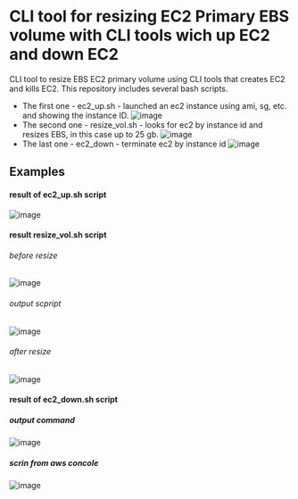 # CLI tool for resizing EC2 Primary EBS volume with CLI tools wich up EC2 and down EC2
CLI tool to resize EBS EC2 primary volume using CLI tools that creates EC2 and kills EC2. 
This repository includes several bash scripts. 

- The first one - ec2_up.sh - launched an ec2 instance using ami, sg, etc. and showing the instance ID.
![image](https://user-images.githubusercontent.com/58728445/171683005-1abe8202-9042-48c1-a657-060f5807293a.png)
- The second one - resize_vol.sh - looks for ec2 by instance id and resizes EBS, in this case up to 25 gb.
![image](https://user-images.githubusercontent.com/58728445/171678581-b35132b9-3110-479a-bfb6-acbdad2c8142.png)
- The last one - ec2_down - terminate ec2 by instance id
![image](https://user-images.githubusercontent.com/58728445/171679204-05d2cc49-9a3e-456c-a7c8-e4f8940f196a.png)

## Examples
#### result of ec2_up.sh  script

![image](https://user-images.githubusercontent.com/58728445/171681727-4b514f00-9efd-4871-a801-091db3fac4df.png)

#### result resize_vol.sh script

###### before resize

![image](https://user-images.githubusercontent.com/58728445/171683649-868e06df-2a08-4773-abb0-98916ea650fa.png)

###### output scpript

![image](https://user-images.githubusercontent.com/58728445/171683936-e78656b0-505d-4ef0-b3a4-a46cd8fd2733.png)

###### after resize

![image](https://user-images.githubusercontent.com/58728445/171684012-926b36b4-90d7-4ee0-8d82-0b3c3bb3abb7.png)

#### result of ec2_down.sh  script

##### output command
![image](https://user-images.githubusercontent.com/58728445/171684832-47fede87-ea87-4873-922d-8dd29237acdc.png)
##### scrin from aws concole
![image](https://user-images.githubusercontent.com/58728445/171685057-1aa8a086-07f9-41bf-b37c-25226ed111b0.png)
